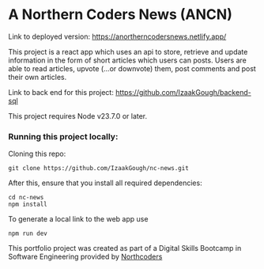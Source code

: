 # A Northern Coders News (ANCN)

Link to deployed version: https://anortherncodersnews.netlify.app/ 


This project is a react app which uses an api to 
store, retrieve and update information in the form of 
short articles which users can posts. 
Users are able to read articles, upvote (...or downvote) them, post comments and post their own articles.

Link to back end for this project: 
https://github.com/IzaakGough/backend-sql

This project requires Node v23.7.0 or later.

### Running this project locally: 

Cloning this repo: 

    git clone https://github.com/IzaakGough/nc-news.git

After this, ensure that you install all required dependencies:

    cd nc-news
    npm install

To generate a local link to the web app use

    npm run dev





















This portfolio project was created as part of a Digital Skills Bootcamp in Software Engineering provided by [Northcoders](https://northcoders.com/)